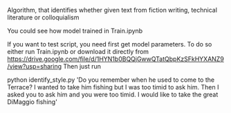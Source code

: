Algorithm, that identifies whether given text from fiction writing, technical literature or сolloquialism

You could see how model trained in Train.ipynb

If you want to test script, you need first get model parameters. To do so either run Train.ipynb or download it directly from https://drive.google.com/file/d/1HYN1b0BQQjGwwQTatQbpKzSFkHYXANZ9/view?usp=sharing Then just run

python identify_style.py 'Do you remember when he used to come to the Terrace? I wanted to take him fishing but I was too timid to ask him. Then I asked you to ask him and you were too timid. I would like to take the great DiMaggio fishing'
